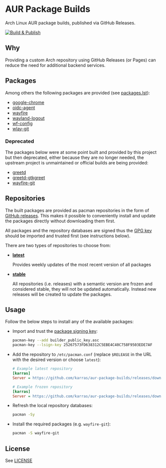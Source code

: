 # AUR Package Builds

Arch Linux AUR package builds, published via GitHub Releases.

[![Build & Publish](https://github.com/karras/aur-package-builds/actions/workflows/build-publish.yml/badge.svg)](https://github.com/karras/aur-package-builds/actions/workflows/build-publish.yml)

## Why

Providing a custom Arch repository using GitHub Releases (or Pages) can reduce
the need for additional backend services.

## Packages

Among others the following packages are provided (see
[packages.lst](./packages.lst)):

* [google-chrome](https://aur.archlinux.org/packages/google-chrome)
* [oidc-agent](https://aur.archlinux.org/packages/oidc-agent)
* [wayfire](https://aur.archlinux.org/packages/wayfire)
* [wayland-logout](https://aur.archlinux.org/packages/wayland-logout)
* [wf-config](https://aur.archlinux.org/packages/wf-config)
* [wlay-git](https://aur.archlinux.org/packages/wlay-git)

### Deprecated

The packages below were at some point built and provided by this project but
then deprecated, either because they are no longer needed, the upstream project
is unmaintained or official builds are being provided:

* [greetd](https://archlinux.org/packages/extra/x86_64/greetd)
* [greetd-gtkgreet](https://archlinux.org/packages/extra/x86_64/greetd-gtkgreet/)
* [wayfire-git](https://aur.archlinux.org/packages/wayfire-git)

## Repositories

The built packages are provided as pacman repositories in the form of [GitHub
releases](https://github.com/karras/aur-package-builds/releases). This makes it
possible to conveniently install and update the packages directly without
downloading them first.

All packages and the repository databases are signed thus the [GPG
key](./builder_public_key.asc) should be imported and trusted first (see
instructions below).

There are two types of repositories to choose from:

* **[latest](https://github.com/karras/aur-package-builds/releases/tag/latest)**

    Provides weekly updates of the most recent version of all packages

* **[stable](https://github.com/karras/aur-package-builds/releases)**

    All repositories (i.e. releases) with a semantic version are frozen and
    considered stable, they will not be updated automatically. Instead new
    releases will be created to update the packages.

## Usage

Follow the below steps to install any of the available packages:

* Import and trust the [package signing key](./builder_public_key.asc):
  ```sh
  pacman-key --add builder_public_key.asc
  pacman-key --lsign-key 25267573FD638312C5EBE4C40C758F9503EDE7AF
  ```

* Add the repository to `/etc/pacman.conf` (replace `$RELEASE` in the URL with
  the desired version or choose `latest`):
  ```ini
  # Example latest repository
  [karras]
  Server = https://github.com/karras/aur-package-builds/releases/download/latest

  # Example frozen repository
  [karras]
  Server = https://github.com/karras/aur-package-builds/releases/download/$RELEASE
  ```

* Refresh the local repository databases:
  ```sh
  pacman -Sy
  ```

* Install the required packages (e.g. `wayfire-git`):
  ```sh
  pacman -S wayfire-git
  ```

## License

See [LICENSE](./LICENSE)
